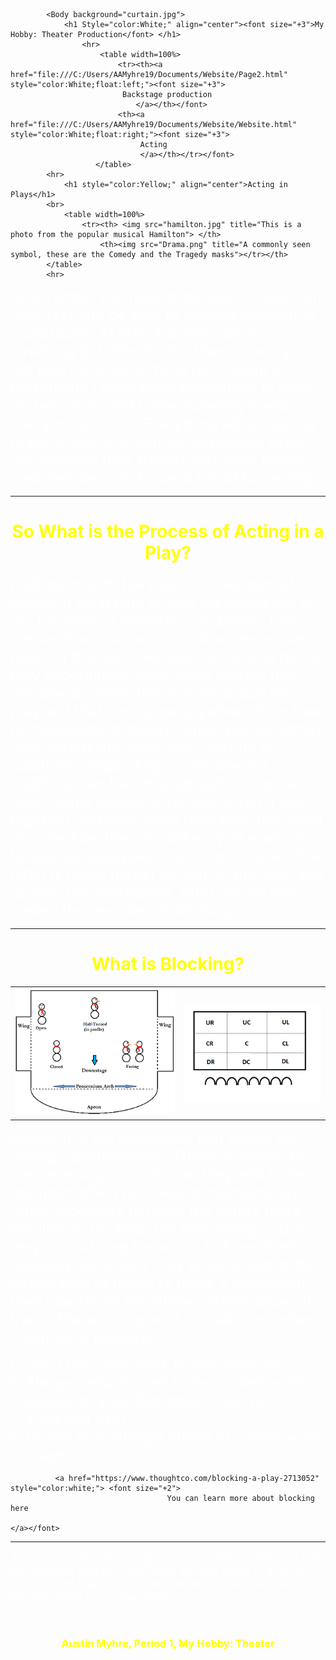 <html>
	<head>
			<title>Theater</title>
	</head>
		
			<Body background="curtain.jpg">
				<h1 Style="color:White;" align="center"><font size="+3">My Hobby: Theater Production</font> </h1>
					<hr>
				        <table width=100%>
							<tr><th><a href="file:///C:/Users/AAMyhre19/Documents/Website/Page2.html" style="color:White;float:left;"><font size="+3">
							 Backstage production 
                                </a></th></font>
                            <th><a href="file:///C:/Users/AAMyhre19/Documents/Website/Website.html" style="color:White;float:right;"><font size="+3">
							     Acting 
							     </a></th></tr></font>
                       </table>
			<hr>
				<h1 style="color:Yellow;" align="center">Acting in Plays</h1>
            <br>
                <table width=100%>
				    <tr><th> <img src="hamilton.jpg" title="This is a photo from the popular musical Hamilton"> </th>
                        <th><img src="Drama.png" title="A commonly seen symbol, these are the Comedy and the Tragedy masks"></tr></th>
            </table>      
            <hr>

<p style="color:white;"><font size="+2">
                        As an actor, you have to be able to adapt on your feet and be able to emerge yourself in a character. At first, it is very nerve wrecking but after the first few shows you get less nervous and just get caught in preforming.I have been preforming in plays for two years and I have honestly loved every minute of it. Everything about getting ready is just so much fun especially since you become best friends with your fellow cast members and have a ton of fun acting.</font></p>
           <hr>
<h1 style="color:yellow;" align="center"> So What is the Process of Acting in a Play? </h1>
    <p style="color:white;"><font size="+2">
        It all starts with the play: first we start of deciding what kind of play we would like to do, it's either a comedy or a drama. Then, we see how man actors and actresses we have for the genre we want to do and pick a play accordingly. Most plays require that you pay a royalty fee in order to use the play and that can range anywhere from free to thousands of dollars. Once you've gotten your scripts and your cast, next up is auditions. Depending on the director, auditions can be either stressful or quite easy. Some directors just like to get a cast together and have them read from the script and see how they do. Others just want you to read monologues or act our a scene. The latter is much harder as you do this solo and its very nervewrecking. After you've been casted the next step is blocking. 
        </p></font>
<hr>
<h1 style="color:yellow;" align="center"> What is Blocking? </h1>
    <table width=100%>
            <tr><th> <img src="blocking.png" title="These are the directions actors will face on stage"> </th>
            <th> <img src="stagedirection.png" title="these are the basic onstage directions"> </th></tr>
    </table>
        <p style="color:white;"><font size="+2">
            Blocking is the movement that actors do during a preformance. These movements are necesary, not only can they add to the dramatic effect but these movements are often necessary to make the actors more life-like and to keep the play rolling. it is a very crucial step for actors to know their blocking because if they enter or exit at the wrong time ot forget to make a movement they may throw the whole performance off track. There a couple of crucial rules when it comes to blocking:
            </p></font>
                    <ol style=color:white;"><font size="+2">
                        <li> don't turn your back to the audience </li>
                        <li> Always remain open to the audience (this applies to your foot stance and which arms you use)</li>
						<li> Do not look straight ahead at someone on stage </li>
                                                           </ol></font>
      
              <a href="https://www.thoughtco.com/blocking-a-play-2713052" style="color:white;"> <font size="+2">
                                       You can learn more about blocking here
                                                                                         </a></font>
          
<hr>
    <p style="color:white;"> <font size="+1">
                 Ater you block and learn your lines, its time to step out into the limelight and act. But,There are two sides to a show, if you'd like to learn more about the technical side then click the link at the top of the page!
    </p></font>
<br>
    <h3 style="color:yellow; border:2px solidblack;" align="center"> Austin Myhre, Period 1, My Hobby: Theater <h3>
    </body>
		
</html>
